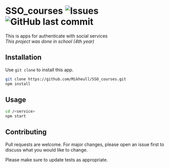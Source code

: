 # SSO_courses ![Issues](https://img.shields.io/github/issues/Mikheull/SSO_courses) ![GitHub last commit](https://img.shields.io/github/last-commit/Mikheull/SSO_courses)

This is apps for authenticate with social services
<br>
*This project was done in school (4th year)*

## Installation

Use `git clone` to install this app.

```bash
git clone https://github.com/Mikheull/SSO_courses.git
npm install
```

## Usage

```bash
cd /<service>
npm start
```


## Contributing
Pull requests are welcome. For major changes, please open an issue first to discuss what you would like to change.

Please make sure to update tests as appropriate.

